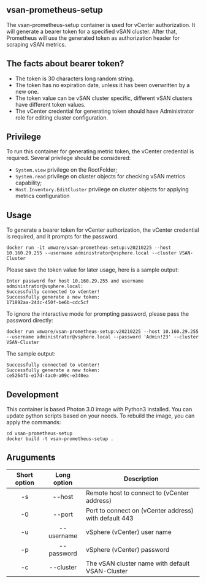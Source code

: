## vsan-prometheus-setup
The vsan-prometheus-setup container is used for vCenter authorization. It will generate a bearer token for a specified
vSAN cluster. After that, Prometheus will use the generated token as authorization header for scraping vSAN metrics.  

## The facts about bearer token?
* The token is 30 characters long random string.
* The token has no expiration date, unless it has been overwritten by a new one.
* The token value can be vSAN cluster specific, different vSAN clusters have different token values.
* The vCenter credential for generating token should have Administrator role for editing cluster configuration.

## Privilege
To run this container for generating metric token, the vCenter credential is required.
Several privilege should be considered:
*  `System.view` privilege on the RootFolder;
* `System.read` privilege on cluster objects for checking vSAN metrics capability;
* `Host.Inventory.EditCluster` privilege on cluster objects for applying metrics configuration


## Usage
To generate a bearer token for vCenter authorization, the vCenter credential is required, and it prompts for the password. 
```
docker run -it vmware/vsan-prometheus-setup:v20210225 --host 10.160.29.255 --username administrator@vsphere.local --cluster VSAN-Cluster
```

Please save the token value for later usage, here is a sample output:
```
Enter password for host 10.160.29.255 and username administrator@vsphere.local:
Successfully connected to vCenter!
Successfully generate a new token:
171892aa-24dc-450f-be6b-cdc5cf
```

To ignore the interactive mode for prompting password, please pass the password directly:
```
docker run vmware/vsan-prometheus-setup:v20210225 --host 10.160.29.255 --username administrator@vsphere.local --password 'Admin!23' --cluster VSAN-Cluster
```

The sample output: 
```
Successfully connected to vCenter!
Successfully generate a new token:
ce5264fb-e17d-4ac0-a09c-e340ea
```

## Development
This container is based Photon 3.0 image with Python3 installed. 
You can update python scripts based on your needs.
To rebuild the image, you can apply the commands:
```
cd vsan-prometheus-setup
docker build -t vsan-prometheus-setup . 
```

## Aruguments
 |  Short option |  Long option | Description  | 
|:---:|:---:|---|
|  -s | --host   | Remote host to connect to (vCenter address)  |
|  -0 | --port   | Port to connect on (vCenter address) with default 443  |
|  -u | --username  | vSphere (vCenter) user name  |
|  -p | --password  | vSphere (vCenter) password  |
|  -c | --cluster  | The vSAN cluster name with default VSAN-Cluster  |